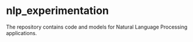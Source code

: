 # nlp_experimentation
The repository contains code and models for Natural Language Processing applications.
